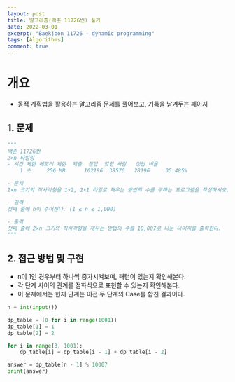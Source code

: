 ```yaml
---
layout: post
title: 알고리즘(백준 11726번) 풀기
date: 2022-03-01
excerpt: "Baekjoon 11726 - dynamic programming"
tags: [Algorithms]
comment: true
---
```



# 개요
- 동적 계획법을 활용하는 알고리즘 문제를 풀어보고, 기록을 남겨두는 페이지


## 1. 문제

```python
"""
백준 11726번
2×n 타일링
- 시간 제한	메모리 제한	제출	정답	맞힌 사람	정답 비율
    1 초	    256 MB   	102196	38576	28196	  35.485%

- 문제
2×n 크기의 직사각형을 1×2, 2×1 타일로 채우는 방법의 수를 구하는 프로그램을 작성하시오.

- 입력
첫째 줄에 n이 주어진다. (1 ≤ n ≤ 1,000)

- 출력
첫째 줄에 2×n 크기의 직사각형을 채우는 방법의 수를 10,007로 나눈 나머지를 출력한다.
"""
```

## 2. 접근 방법 및 구현
- n이 1인 경우부터 하나씩 증가시켜보며, 패턴이 있는지 확인해본다.
- 각 단계 사이의 관계를 점화식으로 표현할 수 있는지 확인해본다.
- 이 문제에서는 현재 단계는 이전 두 단계의 Case를 합친 결과이다.

```python
n = int(input())

dp_table = [0 for i in range(1001)]
dp_table[1] = 1
dp_table[2] = 2

for i in range(3, 1001):
    dp_table[i] = dp_table[i - 1] + dp_table[i - 2]

answer = dp_table[n - 1] % 10007
print(answer)
```
